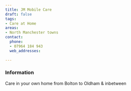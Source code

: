 ```yaml
---
title: JM Mobile Care
draft: false
tags:
- Care at Home
areas:
- North Manchester towns
contact:
  phone:
  - 07964 184 943
  web_addresses:
  
---
```


### Information
Care in your own home from Bolton to Oldham & inbetween

